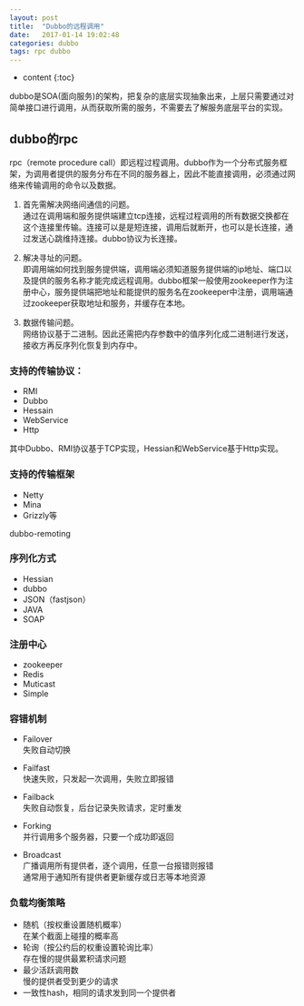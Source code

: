 ```yaml
---
layout: post
title:  "Dubbo的远程调用"
date:   2017-01-14 19:02:48
categories: dubbo
tags: rpc dubbo
---
```


* content
{:toc}

dubbo是SOA(面向服务)的架构，把复杂的底层实现抽象出来，上层只需要通过对简单接口进行调用，从而获取所需的服务，不需要去了解服务底层平台的实现。  





## dubbo的rpc  

rpc（remote procedure call）即远程过程调用。dubbo作为一个分布式服务框架，为调用者提供的服务分布在不同的服务器上，因此不能直接调用，必须通过网络来传输调用的命令以及数据。  

1. 首先需解决网络间通信的问题。  
    通过在调用端和服务提供端建立tcp连接，远程过程调用的所有数据交换都在这个连接里传输。连接可以是是短连接，调用后就断开，也可以是长连接，通过发送心跳维持连接。dubbo协议为长连接。 

2. 解决寻址的问题。  
    即调用端如何找到服务提供端，调用端必须知道服务提供端的ip地址、端口以及提供的服务名称才能完成远程调用。dubbo框架一般使用zookeeper作为注册中心，服务提供端把地址和能提供的服务名在zookeeper中注册，调用端通过zookeeper获取地址和服务，并缓存在本地。  

3. 数据传输问题。  
    网络协议基于二进制。因此还需把内存参数中的值序列化成二进制进行发送，接收方再反序列化恢复到内存中。  

### 支持的传输协议：  

* RMI  
* Dubbo
* Hessain    
* WebService   
* Http    

其中Dubbo、RMI协议基于TCP实现，Hessian和WebService基于Http实现。  

### 支持的传输框架  

* Netty  
* Mina  
* Grizzly等   

dubbo-remoting

### 序列化方式  

* Hessian
* dubbo  
* JSON（fastjson）  
* JAVA  
* SOAP  

### 注册中心  

* zookeeper  
* Redis  
* Muticast  
* Simple  

### 容错机制 

* Failover  
    失败自动切换  

* Failfast  
    快速失败，只发起一次调用，失败立即报错  

* Failback  
    失败自动恢复，后台记录失败请求，定时重发  

* Forking  
    并行调用多个服务器，只要一个成功即返回  

* Broadcast  
    广播调用所有提供者，逐个调用，任意一台报错则报错  
    通常用于通知所有提供者更新缓存或日志等本地资源 



### 负载均衡策略  

* 随机（按权重设置随机概率）  
    在某个截面上碰撞的概率高
* 轮询（按公约后的权重设置轮询比率）  
    存在慢的提供最累积请求问题  
* 最少活跃调用数  
    慢的提供者受到更少的请求  
* 一致性hash，相同的请求发到同一个提供者  





